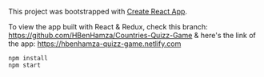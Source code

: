 This project was bootstrapped with [Create React App](https://github.com/facebookincubator/create-react-app).

To view the app built with React & Redux, check this branch: https://github.com/HBenHamza/Countries-Quizz-Game
& here's the link of the app:  https://hbenhamza-quizz-game.netlify.com

	npm install
	npm start
